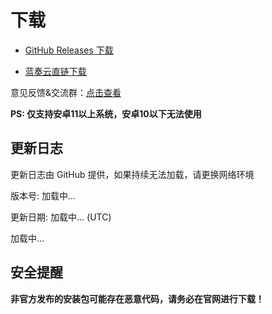 # 下载

- [GitHub Releases 下载](https://github.com/Cemiuiler-Development-Team/Cemiuiler/releases)
 
- [蓝奏云直链下载](https://api.sevtinge.cc/update.php)

意见反馈&交流群：[点击查看](/Support.html)

**PS: 仅支持安卓11以上系统，安卓10以下无法使用**

## 更新日志

<span id="hidden">更新日志由 GitHub 提供，如果持续无法加载，请更换网络环境</span>

版本号: <span id="version">加载中...</span>

更新日期: <span id="date">加载中...</span> (UTC)

<p id="info">加载中...</p>

## 安全提醒

**非官方发布的安装包可能存在恶意代码，请务必在官网进行下载！**

<script setup>
import FetchInfo from '/.vitepress/components/FetchInfo.vue'
</script>
<FetchInfo/>
